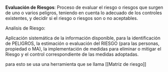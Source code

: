 **Evaluación de Riesgos**: Proceso de evaluar el riesgo o riesgos que
surgen de uno o varios peligros, teniendo en cuenta lo adecuado de
los controles existentes, y decidir si el riesgo o riesgos son o no
aceptables.

Analisis de Riesgo:

Aplicación sistemática de la información disponible, para la
identificación de PELIGROS, la estimación o evaluación del RIESGO
(para las personas, propiedad o MA), la implementación de medidas
para eliminar o mitigar el Riesgo y el control correspondiente de las
medidas adoptadas.

para esto se usa una herramienta que se llama [[Matriz de riesgo]]